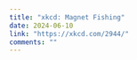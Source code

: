 ```yaml
---
title: "xkcd: Magnet Fishing"
date: 2024-06-10
link: "https://xkcd.com/2944/"
comments: ""
---
```


